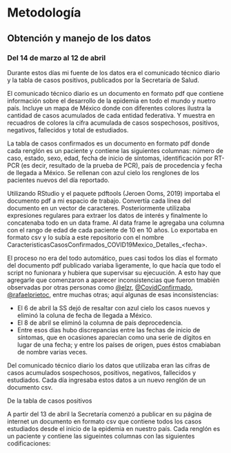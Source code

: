 # Metodología

## Obtención y manejo de los datos
### Del 14 de marzo al 12 de abril
Durante estos días mi fuente de los datos era el comunicado técnico diario y la tabla de casos positivos, publicados por la Secretaría de Salud.

El comunicado técnico diario es un documento en formato pdf que contiene información sobre el desarrollo de la epidemia en todo el mundo y nuetro país. Incluye un mapa de México donde con diferentes colores ilustra la cantidad de casos acumulados de cada entidad federativa. Y muestra en recuadros de colores la cifra acumulada de casos sospechosos, positivos, negativos, fallecidos y total de estudiados.

La tabla de casos confirmados es un documento en formato pdf donde cada renglón es un paciente y contiene las siguientes columnas: número de caso, estado, sexo, edad, fecha de inicio de síntomas, identificación por RT-PCR (es decir, resultado de la prueba de PCR), país de procedencia y fecha de llegada a México. Se rellenan con azul cielo los renglones de los pacientes nuevos del día reportado.

Utilizando RStudio y el paquete pdftools (Jeroen Ooms, 2019) importaba el documento pdf a mi espacio de trabajo. Convertía cada línea del documento en un vector de caracteres. Posteriormente utilizaba expresiones regulares para extraer los datos de interés y finalmente lo concatenaba todo en un data frame. Al data frame le agregaba una columna con el rango de edad de cada paciente de 10 en 10 años. Lo exportaba en formato csv y lo subía a este repositorio con el nombre CaracteristicasCasosConfirmados_COVID19Mexico_Detalles_\<fecha\>.

El proceso no era del todo automático, pues casi todos los días el formato del documento pdf publicado variaba ligeramente, lo que hacía que todo el script no funionara y hubiera que supervisar su ejecuución. A esto hay que agregarle que comenzaron a aparecer inconsistencias que fueron tmabién observadas por otras personas como [@elzr](https://twitter.com/elzr), [@CovidConfirmado](https://twitter.com/CovidConfirmado), [@rafaelprietoc](https://twitter.com/rafaelprietoc), entre muchas otras; aquí algunas de esas inconsistencias:

- El 6 de abril la SS dejó de resaltar con azul cielo los casos nuevos y eliminó la coluna de fecha de llegada a México.
- El 8 de abril se eliminó la columna de país deprocedencia.
- Entre esos días hubo discrepancias entre las fechas de inicio de síntomas, que en ocasiones aparecían como una serie de dígitos en lugar de una fecha; y entre los países de origen, pues éstos cmabiaban de nombre varias veces.

Del comunicado técnico diario los datos que utilizaba eran las cifras de casos acumulados sospechosos, positivos, negativos, fallecidos y estudiados. Cada día ingresaba estos datos a un nuevo renglón de un documento csv.

De la tabla de casos positivos

A partir del 13 de abril la Secretaría comenzó a publicar en su página de internet un documento en formato csv que contiene todos los casos estudiados desde el inicio de la epidemia en nuestro país. Cada renglón es un paciente y contiene las sigueintes columnas con las siguientes codificaciones:


